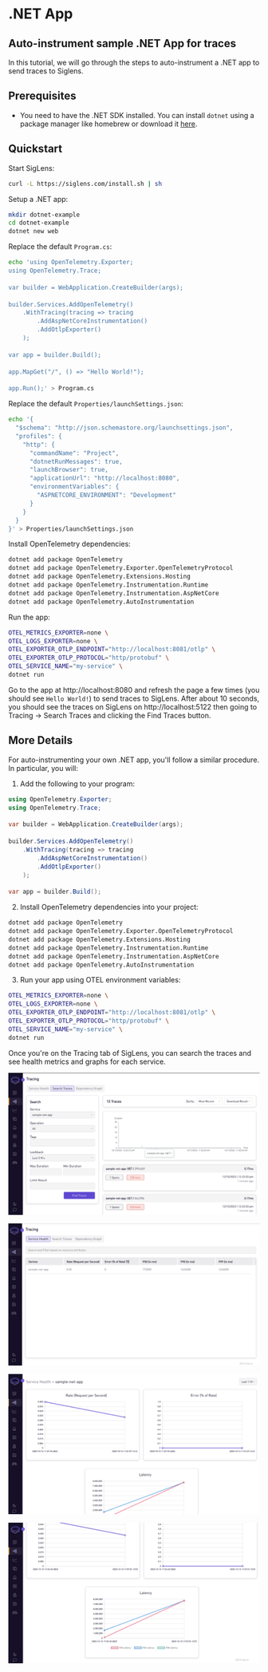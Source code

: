 # .NET App

## Auto-instrument sample .NET App for traces

In this tutorial, we will go through the steps to auto-instrument a .NET app to send traces to Siglens.

## Prerequisites

- You need to have the .NET SDK installed. You can install `dotnet` using a package manager like homebrew or download it [here](https://dotnet.microsoft.com/en-us/download/dotnet).

## Quickstart

Start SigLens:

```bash
curl -L https://siglens.com/install.sh | sh
```

Setup a .NET app:

```bash
mkdir dotnet-example
cd dotnet-example
dotnet new web
```

Replace the default `Program.cs`:

```bash
echo 'using OpenTelemetry.Exporter;
using OpenTelemetry.Trace;

var builder = WebApplication.CreateBuilder(args);

builder.Services.AddOpenTelemetry()
    .WithTracing(tracing => tracing
        .AddAspNetCoreInstrumentation()
        .AddOtlpExporter()
    );

var app = builder.Build();

app.MapGet("/", () => "Hello World!");

app.Run();' > Program.cs
```

Replace the default `Properties/launchSettings.json`:

```bash
echo '{
  "$schema": "http://json.schemastore.org/launchsettings.json",
  "profiles": {
    "http": {
      "commandName": "Project",
      "dotnetRunMessages": true,
      "launchBrowser": true,
      "applicationUrl": "http://localhost:8080",
      "environmentVariables": {
        "ASPNETCORE_ENVIRONMENT": "Development"
      }
    }
  }
}' > Properties/launchSettings.json
```

Install OpenTelemetry dependencies:

```bash
dotnet add package OpenTelemetry
dotnet add package OpenTelemetry.Exporter.OpenTelemetryProtocol
dotnet add package OpenTelemetry.Extensions.Hosting
dotnet add package OpenTelemetry.Instrumentation.Runtime
dotnet add package OpenTelemetry.Instrumentation.AspNetCore
dotnet add package OpenTelemetry.AutoInstrumentation
```

Run the app:

```bash
OTEL_METRICS_EXPORTER=none \
OTEL_LOGS_EXPORTER=none \
OTEL_EXPORTER_OTLP_ENDPOINT="http://localhost:8081/otlp" \
OTEL_EXPORTER_OTLP_PROTOCOL="http/protobuf" \
OTEL_SERVICE_NAME="my-service" \
dotnet run
```

Go to the app at http://localhost:8080 and refresh the page a few times (you should see `Hello World!`) to send traces to SigLens.
After about 10 seconds, you should see the traces on SigLens on http://localhost:5122 then going to Tracing -> Search Traces and clicking the Find Traces button.

## More Details

For auto-instrumenting your own .NET app, you'll follow a similar procedure.
In particular, you will:

1. Add the following to your program:

```csharp
using OpenTelemetry.Exporter;
using OpenTelemetry.Trace;

var builder = WebApplication.CreateBuilder(args);

builder.Services.AddOpenTelemetry()
    .WithTracing(tracing => tracing
        .AddAspNetCoreInstrumentation()
        .AddOtlpExporter()
    );

var app = builder.Build();
```

2. Install OpenTelemetry dependencies into your project:

```bash
dotnet add package OpenTelemetry
dotnet add package OpenTelemetry.Exporter.OpenTelemetryProtocol
dotnet add package OpenTelemetry.Extensions.Hosting
dotnet add package OpenTelemetry.Instrumentation.Runtime
dotnet add package OpenTelemetry.Instrumentation.AspNetCore
dotnet add package OpenTelemetry.AutoInstrumentation
```

3. Run your app using OTEL environment variables:

```bash
OTEL_METRICS_EXPORTER=none \
OTEL_LOGS_EXPORTER=none \
OTEL_EXPORTER_OTLP_ENDPOINT="http://localhost:8081/otlp" \
OTEL_EXPORTER_OTLP_PROTOCOL="http/protobuf" \
OTEL_SERVICE_NAME="my-service" \
dotnet run
```

Once you're on the Tracing tab of SigLens, you can search the traces and see health metrics and graphs for each service.

![search-dotnet](../tutorials/dotnet-search.png)

![metrics-dotnet](../tutorials/dotnet-metrics.png)

![dotnet-graph-1](../tutorials/dotnet-graph-1.png)

![dotnet-graph-2](../tutorials/dotnet-graph-2.png)